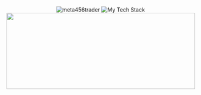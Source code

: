 <div align="center">
<!--
<a href="#">
  <img height=200 align="center" src="https://github-readme-stats.vercel.app/api?username=meta456trader&count_private=true&show_icons=true&theme=radical&hide_border=true&hide_rank=true&layout=compact" />
</a>
-->



<img  align="center" src="https://github-readme-streak-stats.herokuapp.com/?user=meta456trader&theme=radical&hide_border=true" alt="meta456trader" />
<img  align="center" src="https://github-readme-tech-stack.vercel.app/api/cards?showBorder=false&lineCount=4&bg=%23141321&titleColor=%23c4336e&line1=NT8%2CNT8%2CF7DF1E%3BMQL5%2CMQL5%2CF7DF1E%3BPINESCRIPT%2CPINESCRIPT%2CF7DF1E%3BcTrader%2CcTrader%2CF7DF1E%3BamiBroker%2CamiBroker%2CF7DF1E%3B&line2=mongodb%2Cmongodb%2C47A248%3Bexpress%2Cexpress%2C000000%3Breact%2Creact%2C61DAFB%3Bnode.js%2Cnode%2C4b893e%3B&line3=next.js%2Cnext%2C000000%3Btailwindcss%2Ctalwind%2C06B6D4%3Bpostgresql%2Cpostgre%2C4169E1%3Bdotnet%2C.net%2C512BD4%3B&line4=javascript%2Cjavascript%2CF7DF1E%3Btypescript%2Ctypescript%2C3178C6%3Bcsharp%2Ccs%2C512BD4%3Bgit%2Cgit%2CF05032%3B" alt="My Tech Stack" />
<img height=200 width=495 align="center" src="https://github-readme-stats.vercel.app/api/top-langs/?username=meta456trader&layout=compact&theme=radical&size_weight=0.5&count_weight=0.5&hide_border=true&hide=php" />

</div>

